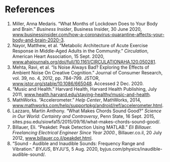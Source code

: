# References

1. Miller, Anna Medaris. “What Months of Lockdown Does to Your Body and Brain.” *Business Insider*, Business Insider, 30 June 2020, www.businessinsider.com/how-a-coronavirus-quarantine-affects-your-body-and-brain-2020-3. 
2. Nayor, Matthew, et al. “Metabolic Architecture of Acute Exercise Response in Middle-Aged Adults in the Community.” *Circulation*, American Heart Association, 15 Sept. 2020, www.ahajournals.org/doi/full/10.1161/CIRCULATIONAHA.120.050281.
3. Mehta, Ravi, et al. “Is Noise Always Bad? Exploring the Effects of Ambient Noise On Creative Cognition.” Journal of Consumer Research, vol. 39, no. 4, 2012, pp. 784–799. JSTOR, www.jstor.org/stable/10.1086/665048. Accessed 2 Dec. 2020.
4. “Music and Health.” Harvard Health, Harvard Health Publishing, July 2011, www.health.harvard.edu/staying-healthy/music-and-health.
5. MathWorks. “Accelerometer.” *Help Center*, MathWorks, 2014, www.mathworks.com/help/supportpkg/android/ref/accelerometer.html. 
6. Lazzaro, Martin Anthony. “What Makes Chords Sound Good?” *Science in Our World: Certainty and Controversy*, Penn State, 16 Sept. 2015, sites.psu.edu/siowfa15/2015/09/16/what-makes-chords-sound-good/. 
7. Billauer, Eli. “Peakdet: Peak Detection Using MATLAB.” *Eli Billauer. Freelancing Electrical Engineer Since Year 2000.*, Billauer.co.il, 20 July 2012, www.billauer.co.il/peakdet.html. 
8. “Sound - Audible and Inaudible Sounds: Frequency Range and Vibration.” *BYJUS*, BYJU'S, 5 Aug. 2020, byjus.com/physics/inaudible-audible-sound/. 
